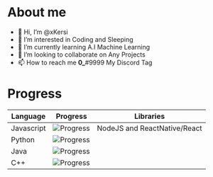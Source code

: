 # About me
- 👋 Hi, I’m @xKersi
- 👀 I’m interested in Coding and Sleeping
- 🌱 I’m currently learning A.I Machine Learning
- 💞️ I’m looking to collaborate on Any Projects
- 📫 How to reach me __0\___#9999 My Discord Tag

# Progress

|  Language  |  Progress  |  Libraries  |
|------------|------------|-------------|
| Javascript | ![Progress](https://progress-bar.dev/100/?title=Completed)| NodeJS and ReactNative/React |
|   Python   | ![Progress](https://progress-bar.dev/100/?title=Completed)|
|    Java    | ![Progress](https://progress-bar.dev/100/?title=Completed)|
|     C++    | ![Progress](https://progress-bar.dev/63/?title=Studying)  |


<!---
Avacial/Avacial is a ✨ special ✨ repository because its `README.md` (this file) appears on your GitHub profile.
You can click the Preview link to take a look at your changes.
--->
